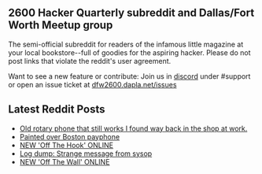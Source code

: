 ## 2600 Hacker Quarterly subreddit and Dallas/Fort Worth Meetup group
The semi-official subreddit for readers of the infamous little magazine at your local bookstore--full of goodies for the aspiring hacker. Please do not post links that violate the reddit's user agreement.

Want to see a new feature or contribute: 
Join us in [discord](https://dfw2600.dapla.net/chat) under #support or open an issue ticket at [dfw2600.dapla.net/issues](https://dfw2600.dapla.net/issues)

## Latest Reddit Posts
<!-- BLOG-POST-LIST:START -->
- [Old rotary phone that still works I found way back in the shop at work.](https://www.reddit.com/r/2600/comments/rjc4bc/old_rotary_phone_that_still_works_i_found_way/)
- [Painted over Boston payphone](https://www.reddit.com/r/2600/comments/rhtegf/painted_over_boston_payphone/)
- [NEW 'Off The Hook' ONLINE](https://2600.com/hook/15-12-2021)
- [Log dump: Strange message from sysop](https://www.reddit.com/r/2600/comments/rgrvxk/log_dump_strange_message_from_sysop/)
- [NEW 'Off The Wall' ONLINE](https://2600.com/wall/14-12-2021)
<!-- BLOG-POST-LIST:END -->

